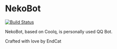 # NekoBot

[![Build Status](https://img.shields.io/appveyor/ci/richardchien/cqcppsdk-template.svg)](https://ci.appveyor.com/project/richardchien/cqcppsdk-template)

NekoBot, based on Coolq, is personally used QQ Bot.

Crafted with love by EndCat

